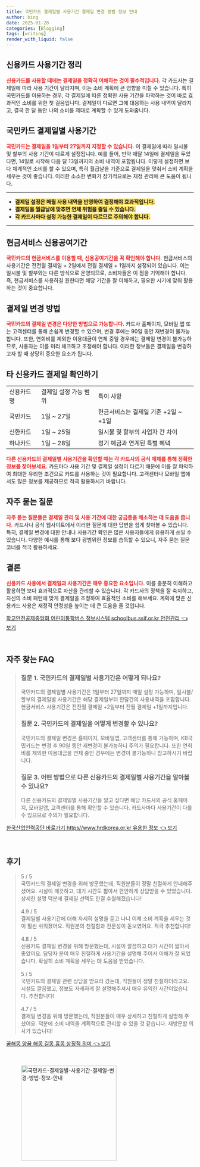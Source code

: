 ```yaml
---
title: 국민카드 결제일별 사용기간 결제일 변경 방법 정보 안내
author: bing
date: 2025-01-28
categories: [Blogging]
tags: [writing]
render_with_liquid: false
---
```



<h2 id='신용카드-사용기간-정리'>신용카드 사용기간 정리</h2>

<p><b><span style="color: #ee2323;">신용카드를 사용할 때에는 결제일을 정확히 이해하는 것이 필수적입니다.</span></b> 각 카드사는 결제일에 따라 사용 기간이 달라지며, 이는 소비 계획에 큰 영향을 미칠 수 있습니다. 특히 국민카드를 이용하는 경우, 각 결제일에 따른 정확한 사용 기간을 파악하는 것이 바로 효과적인 소비를 위한 첫 걸음입니다. 결제일이 다르면 그에 대응하는 사용 내역이 달라지고, 결국 한 달 동안 나의 소비를 제대로 계획할 수 있게 도와줍니다.</p>

<h2 id='국민카드-결제일별-사용기간'>국민카드 결제일별 사용기간</h2>

<p><b><span style="color: #ee2323;">국민카드는 결제일을 1일부터 27일까지 지정할 수 있습니다.</span></b> 이 결제일에 따라 일시불 및 할부의 사용 기간이 다르게 설정됩니다. 예를 들어, 만약 매달 14일에 결제일을 두었다면, 14일로 시작해 다음 달 13일까지의 소비 내역이 포함됩니다. 이렇게 설정하면 보다 체계적인 소비를 할 수 있으며, 특히 월급날을 기준으로 결제일을 맞춰서 소비 계획을 세우는 것이 좋습니다. 이러한 소소한 변화가 장기적으로는 재정 관리에 큰 도움이 됩니다.</p>

<hr />

<ul>
    <li><b><span style="background-color: #ffe066;">결제일 설정은 매월 사용 내역을 반영하여 결정해야 효과적입니다.</span></b></li>
    <li><b><span style="background-color: #ffe066;">결제일을 월급날에 맞추면 연체 위험을 줄일 수 있습니다.</span></b></li>
    <li><b><span style="background-color: #ffe066;">각 카드사마다 설정 가능한 결제일이 다르므로 주의해야 합니다.</span></b></li>
</ul>

<hr />

<h2 id='현금서비스-신용공여기간'>현금서비스 신용공여기간</h2>

<p><b><span style="color: #ee2323;">국민카드의 현금서비스를 이용할 때, 신용공여기간을 꼭 확인해야 합니다.</span></b> 현금서비스의 사용기간은 전전월 결제일 + 2일에서 전월 결제일 + 1일까지 설정되어 있습니다. 이는 일시불 및 할부와는 다른 방식으로 운영되므로, 소비자들은 이 점을 기억해야 합니다. 즉, 현금서비스를 사용하길 원한다면 해당 기간을 잘 이해하고, 필요한 시기에 맞춰 활용하는 것이 중요합니다.</p>

<h2 id='결제일-변경-방법'>결제일 변경 방법</h2>

<p><b><span style="color: #ee2323;">국민카드의 결제일 변경은 다양한 방법으로 가능합니다.</span></b> 카드사 홈페이지, 모바일 앱 또는 고객센터를 통해 손쉽게 변경할 수 있으며, 변경 후에는 90일 동안 재변경이 불가능합니다. 또한, 연회비를 제외한 이용대금이 연체 중일 경우에는 결제일 변경이 불가능하므로, 사용자는 이를 미리 체크하고 조정해야 합니다. 이러한 정보들은 결제일을 변경하고자 할 때 상당히 중요한 요소가 됩니다.</p>

<h2 id='타-신용카드-결제일-확인하기'>타 신용카드 결제일 확인하기</h2>

<table>
    <tr>
        <td>신용카드명</td>
        <td>결제일 설정 가능 범위</td>
        <td>특이 사항</td>
    </tr>
    <tr>
        <td>국민카드</td>
        <td>1일 ~ 27일</td>
        <td>현금서비스는 결제일 기준 +2일 ~ +1일</td>
    </tr>
    <tr>
        <td>신한카드</td>
        <td>1일 ~ 25일</td>
        <td>일시불 및 할부의 사업자 간 차이</td>
    </tr>
    <tr>
        <td>하나카드</td>
        <td>1일 ~ 28일</td>
        <td>정기 예금과 연계된 특별 혜택</td>
    </tr>
</table>

<p><b><span style="color: #ee2323;">다른 신용카드의 결제일별 사용기간을 확인할 때는 각 카드사의 공식 매체를 통해 정확한 정보를 찾아보세요.</span></b> 카드마다 사용 기간 및 결제일 설정이 다르기 때문에 이를 잘 파악하여 최대한 유리한 조건으로 카드를 사용하는 것이 필요합니다. 고객센터나 모바일 앱에서도 많은 정보를 제공하므로 적극 활용하시기 바랍니다.</p>

<h2 id='자주-묻는-질문'>자주 묻는 질문</h2>

<p><b><span style="color: #ee2323;">자주 묻는 질문들은 결제일 관리 및 사용 기간에 대한 궁금증을 해소하는 데 도움을 줍니다.</span></b> 카드사나 공식 웹사이트에서 이러한 질문에 대한 답변을 쉽게 찾아볼 수 있습니다. 특히, 결제일 변경에 대한 안내나 사용기간 확인은 많은 사용자들에게 유용하게 쓰일 수 있습니다. 다양한 예시를 통해 보다 광범위한 정보를 습득할 수 있으니, 자주 묻는 질문 코너를 적극 활용하세요.</p>

<h2 id='결론'>결론</h2>

<p><b><span style="color: #ee2323;">신용카드 사용에서 결제일과 사용기간은 매우 중요한 요소입니다.</span></b> 이를 충분히 이해하고 활용하면 보다 효과적으로 자산을 관리할 수 있습니다. 각 카드사의 정책을 잘 숙지하고, 자신의 소비 패턴에 맞게 결제일을 조정하여 효율적인 소비를 해보세요. 계획에 맞춘 신용카드 사용은 재정적 안정성을 높이는 데 큰 도움을 줄 것입니다.</p>


<p><a class="click-button" title="학교안전공제중앙회 어린이통학버스 정보시스템 schoolbus.ssif.or.kr 안전관리" href="https://blackassets.github.io/posts/%ED%95%99%EA%B5%90%EC%95%88%EC%A0%84%EA%B3%B5%EC%A0%9C%EC%A4%91%EC%95%99%ED%9A%8C-%EC%96%B4%EB%A6%B0%EC%9D%B4%ED%86%B5%ED%95%99%EB%B2%84%EC%8A%A4-%EC%A0%95%EB%B3%B4%EC%8B%9C%EC%8A%A4%ED%85%9C-schoolbus.ssif.or.kr-%EC%95%88%EC%A0%84%EA%B4%80%EB%A6%AC/" rel="dofollow">학교안전공제중앙회 어린이통학버스 정보시스템 schoolbus.ssif.or.kr 안전관리 👈 보기</a></p><br>
<h2 id='자주_찾는_FAQ'>자주 찾는 FAQ</h2>
<div itemscope="" itemtype="https://schema.org/FAQPage">
<blockquote>
<div itemscope="" itemprop="mainEntity" itemtype="https://schema.org/Question">
<h3 itemprop="name">질문 1. 국민카드의 결제일별 사용기간은 어떻게 되나요?</h3>
<div itemscope="" itemprop="acceptedAnswer" itemtype="https://schema.org/Answer">
<span itemprop="text">
<p>국민카드의 결제일별 사용기간은 1일부터 27일까지 매일 설정 가능하며, 일시불/할부의 결제일별 사용기간은 해당 결제일부터 한달간의 사용내역을 포함합니다. 현금서비스 사용기간은 전전월 결제일 +2일부터 전월 결제일 +1일까지입니다.</p>
</span>
</div>
</div>
<div itemscope="" itemprop="mainEntity" itemtype="https://schema.org/Question">
<h3 itemprop="name">질문 2. 국민카드의 결제일을 어떻게 변경할 수 있나요?</h3>
<div itemscope="" itemprop="acceptedAnswer" itemtype="https://schema.org/Answer">
<span itemprop="text">
<p>국민카드의 결제일 변경은 홈페이지, 모바일앱, 고객센터를 통해 가능하며, KB국민카드는 변경 후 90일 동안 재변경이 불가능하니 주의가 필요합니다. 또한 연회비를 제외한 이용대금을 연체 중인 경우에는 변경이 불가능하니 참고하시기 바랍니다.</p>
</span>
</div>
</div>
<div itemscope="" itemprop="mainEntity" itemtype="https://schema.org/Question">
<h3 itemprop="name">질문 3. 어떤 방법으로 다른 신용카드의 결제일별 사용기간을 알아볼 수 있나요?</h3>
<div itemscope="" itemprop="acceptedAnswer" itemtype="https://schema.org/Answer">
<span itemprop="text">
<p>다른 신용카드의 결제일별 사용기간을 알고 싶다면 해당 카드사의 공식 홈페이지, 모바일앱, 고객센터를 통해 확인할 수 있습니다. 카드사마다 사용기간이 다를 수 있으므로 주의가 필요합니다.</p>
</span>
</div>
</div>
</blockquote>
</div>
<p><a class="click-button" title="한국산업인력공단 바로가기 https//www.hrdkorea.or.kr 유용한 정보" href="https://blackassets.github.io/posts/%ED%95%9C%EA%B5%AD%EC%82%B0%EC%97%85%EC%9D%B8%EB%A0%A5%EA%B3%B5%EB%8B%A8-%EB%B0%94%EB%A1%9C%EA%B0%80%EA%B8%B0-httpswww.hrdkorea.or.kr-%EC%9C%A0%EC%9A%A9%ED%95%9C-%EC%A0%95%EB%B3%B4/" rel="dofollow">한국산업인력공단 바로가기 https//www.hrdkorea.or.kr 유용한 정보 👈 보기</a></p><br>
<h2 id='후기'>후기</h2>
<div itemscope itemtype="https://schema.org/Product">
  <blockquote>
  <div itemprop="review" itemscope itemtype="https://schema.org/Review">
      <div itemprop="reviewRating" itemscope itemtype="https://schema.org/Rating"> <span itemprop="ratingValue">5</span> / <span itemprop="bestRating">5</span> </div>
      <span itemprop="reviewBody">국민카드의 결제일 변경을 위해 방문했는데, 직원분들이 정말 친절하게 안내해주셨어요. 시설이 깨끗하고, 대기 시간도 짧아서 편안하게 상담받을 수 있었습니다. 상세한 설명 덕분에 결제일 선택도 한결 수월해졌습니다!</span>
  </div>
  <br>
  <div itemprop="review" itemscope itemtype="https://schema.org/Review">
      <div itemprop="reviewRating" itemscope itemtype="https://schema.org/Rating"> <span itemprop="ratingValue">4.9</span> / <span itemprop="bestRating">5</span> </div>
      <span itemprop="reviewBody">결제일별 사용기간에 대해 자세히 설명을 듣고 나니 이제 소비 계획을 세우는 것이 훨씬 쉬워졌어요. 직원분의 친절함과 전문성이 돋보였어요. 적극 추천합니다!</span>
  </div>
  <br>
  <div itemprop="review" itemscope itemtype="https://schema.org/Review">
      <div itemprop="reviewRating" itemscope itemtype="https://schema.org/Rating"> <span itemprop="ratingValue">4.8</span> / <span itemprop="bestRating">5</span> </div>
      <span itemprop="reviewBody">신용카드 결제일 변경을 위해 방문했는데, 시설이 깔끔하고 대기 시간이 짧아서 좋았어요. 담당자 분이 매우 친절하게 사용기간을 설명해 주어서 이해가 잘 되었습니다. 확실히 소비 계획을 세우는 데 도움을 받았습니다.</span>
  </div>
  <br>
  <div itemprop="review" itemscope itemtype="https://schema.org/Review">
      <div itemprop="reviewRating" itemscope itemtype="https://schema.org/Rating"> <span itemprop="ratingValue">5</span> / <span itemprop="bestRating">5</span> </div>
      <span itemprop="reviewBody">국민카드의 결제일 관련 상담을 받으러 갔는데, 직원들이 정말 친절하더라고요. 시설도 깔끔했고, 정보도 자세하게 잘 설명해주셔서 매우 유익한 시간이었습니다. 추천합니다!</span>
  </div>
  <br>
  <div itemprop="review" itemscope itemtype="https://schema.org/Review">
      <div itemprop="reviewRating" itemscope itemtype="https://schema.org/Rating"> <span itemprop="ratingValue">4.7</span> / <span itemprop="bestRating">5</span> </div>
      <span itemprop="reviewBody">결제일 변경을 위해 방문했는데, 직원분들이 매우 상세하고 친절하게 설명해 주셨어요. 덕분에 소비 내역을 계획적으로 관리할 수 있을 것 같습니다. 재방문할 의사가 있습니다!</span>
  </div>
  </blockquote>
</div>
<p><a class="click-button" title="꿈해몽 양꿈 해몽 길몽 흉몽 상징적 의미" href="https://blackassets.github.io/posts/%EA%BF%88%ED%95%B4%EB%AA%BD-%EC%96%91%EA%BF%88-%ED%95%B4%EB%AA%BD-%EA%B8%B8%EB%AA%BD-%ED%9D%89%EB%AA%BD-%EC%83%81%EC%A7%95%EC%A0%81-%EC%9D%98%EB%AF%B8/" rel="dofollow">꿈해몽 양꿈 해몽 길몽 흉몽 상징적 의미 👈 보기</a></p><br>
<figure class="image"><img src="https://blackassets.github.io/assets/img/thumbnail/국민카드-결제일별-사용기간-결제일-변경-방법-정보-안내.webp" alt="국민카드-결제일별-사용기간-결제일-변경-방법-정보-안내" width="256" height="256"></figure>